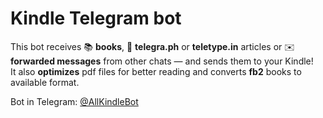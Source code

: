 # Kindle Telegram bot

This bot receives 📚 **books**, 🔗 **telegra.ph** or **teletype.in** articles or ✉️ **forwarded messages** from other chats — and sends them to your Kindle!
<br>It also **optimizes** pdf files for better reading and converts **fb2** books to available format.

Bot in Telegram: [@AllKindleBot](https://t.me/AllKindleBot)
